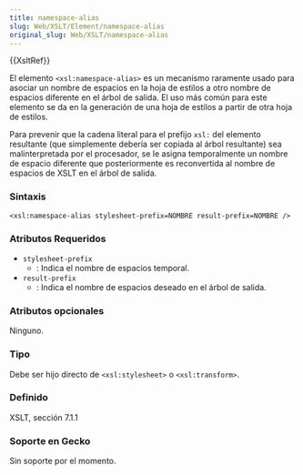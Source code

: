 ```yaml
---
title: namespace-alias
slug: Web/XSLT/Element/namespace-alias
original_slug: Web/XSLT/namespace-alias
---
```


{{XsltRef}}

El elemento `<xsl:namespace-alias>` es un mecanismo raramente usado para asociar un nombre de espacios en la hoja de estilos a otro nombre de espacios diferente en el árbol de salida. El uso más común para este elemento se da en la generación de una hoja de estilos a partir de otra hoja de estilos.

Para prevenir que la cadena literal para el prefijo `xsl:` del elemento resultante (que simplemente debería ser copiada al árbol resultante) sea malinterpretada por el procesador, se le asigna temporalmente un nombre de espacio diferente que posteriormente es reconvertida al nombre de espacios de XSLT en el árbol de salida.

### Sintaxis

```
<xsl:namespace-alias stylesheet-prefix=NOMBRE result-prefix=NOMBRE />
```

### Atributos Requeridos

- `stylesheet-prefix`
  - : Indica el nombre de espacios temporal.
- `result-prefix`
  - : Indica el nombre de espacios deseado en el árbol de salida.

### Atributos opcionales

Ninguno.

### Tipo

Debe ser hijo directo de `<xsl:stylesheet>` o `<xsl:transform>`.

### Definido

XSLT, sección 7.1.1

### Soporte en Gecko

Sin soporte por el momento.

